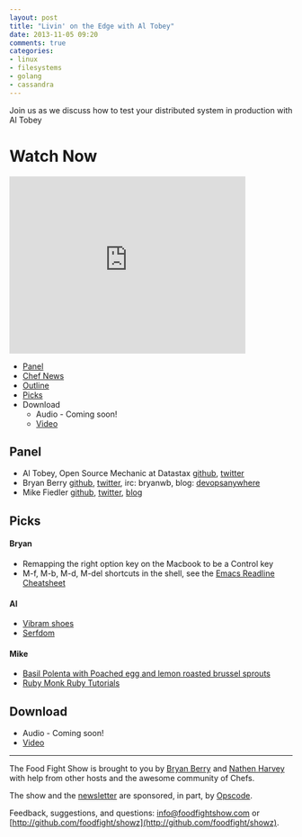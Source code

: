 ```yaml
---
layout: post
title: "Livin' on the Edge with Al Tobey"
date: 2013-11-05 09:20
comments: true
categories: 
- linux
- filesystems
- golang
- cassandra
---
```


Join us as we discuss how to test your distributed system in production with Al Tobey 

# Watch Now

<iframe width="420" height="315" src="http://www.youtube.com/embed/2Iz2ydIrPA8" frameborder="0" allowfullscreen></iframe>

* [Panel](http://foodfightshow.org/2013/11/livin-on-the-edge-with-al-tobey.html#panel)
* [Chef News](http://foodfightshow.org/2013/11/livin-on-the-edge-with-al-tobey.html#news)
* [Outline](http://foodfightshow.org/2013/11/livin-on-the-edge-with-al-tobey.html#outline)
* [Picks](http://foodfightshow.org/2013/11/livin-on-the-edge-with-al-tobey.html#picks)
* Download
  * Audio - Coming soon!
  * [Video](http://www.youtube.com/watch?v=2Iz2ydIrPA8)

Panel<a name="panel"></a>
------
* Al Tobey, Open Source Mechanic at Datastax [github](https://github.com/tobert), [twitter](https://twitter.com/AlTobey)
* Bryan Berry [github](http://github.com/bryanwb), [twitter](http://twitter.com/bryanwb), irc: bryanwb, blog: [devopsanywhere](http://devopsanywhere.blogspot.com)
* Mike Fiedler [github](http://github.com/miketheman), [twitter](http://twitter.com/mikefiedler), [blog](http://www.miketheman.net)

<!-- more -->

Picks<a name="picks"></a>
-----

#### Bryan

* Remapping the right option key on the Macbook to be a Control key
* M-f, M-b, M-d, M-del shortcuts in the shell, see the [Emacs Readline Cheatsheet](http://www.catonmat.net/download/readline-emacs-editing-mode-cheat-sheet.pdf)

#### Al 

* [Vibram shoes](http://www.vibramfivefingers.com/index.htm)
* [Serfdom](http://serfdom.io)

#### Mike

* [Basil Polenta with Poached egg and lemon roasted brussel sprouts](http://www.cuculinary.com/2013/03/basil-polenta-with-poached-egg-and-lemon-roasted-brussels-sprouts/)
* [Ruby Monk Ruby Tutorials](http://rubymonk.com/)

Download
--------

* Audio - Coming soon!
* [Video](http://www.youtube.com/watch?v=2Iz2ydIrPA8)

<hr />

The Food Fight Show is brought to you by [Bryan Berry](https://twitter.com/bryanwb) and [Nathen Harvey](https://twitter.com/nathenharvey) with help from other hosts and the awesome community of Chefs.

The show and the [newsletter](http://us6.campaign-archive2.com/home/?u=7d43a288e882a145b7e99c650&id=ad8186466d) are sponsored, in part, by [Opscode](http://www.opscode.com).

Feedback, suggestions, and questions:  [info@foodfightshow.com](mailto:info@foodfightshow.com) or  [http://github.com/foodfight/showz](http://github.com/foodfight/showz).
 

